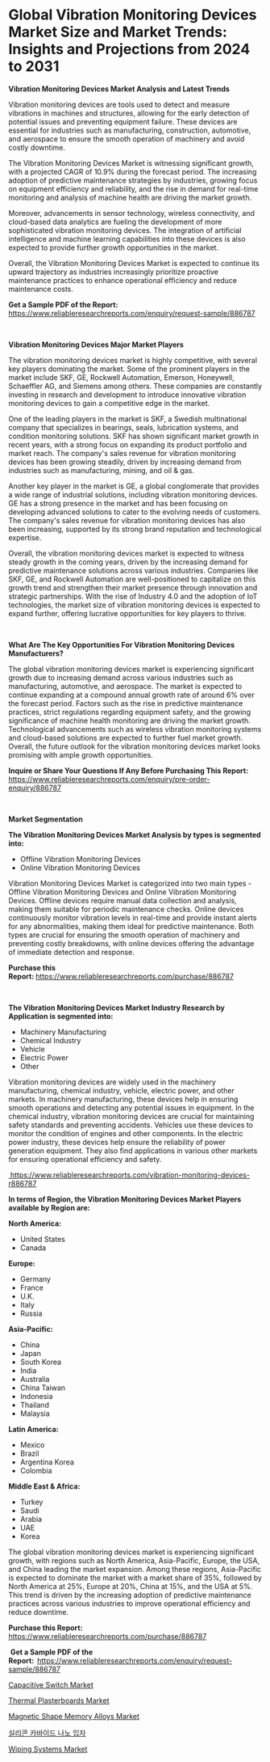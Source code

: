 <p><h1>Global Vibration Monitoring Devices Market Size and Market Trends: Insights and Projections from 2024 to 2031</h1></p><p><strong>Vibration Monitoring Devices Market Analysis and Latest Trends</strong></p>
<p><p>Vibration monitoring devices are tools used to detect and measure vibrations in machines and structures, allowing for the early detection of potential issues and preventing equipment failure. These devices are essential for industries such as manufacturing, construction, automotive, and aerospace to ensure the smooth operation of machinery and avoid costly downtime.</p><p>The Vibration Monitoring Devices Market is witnessing significant growth, with a projected CAGR of 10.9% during the forecast period. The increasing adoption of predictive maintenance strategies by industries, growing focus on equipment efficiency and reliability, and the rise in demand for real-time monitoring and analysis of machine health are driving the market growth.</p><p>Moreover, advancements in sensor technology, wireless connectivity, and cloud-based data analytics are fueling the development of more sophisticated vibration monitoring devices. The integration of artificial intelligence and machine learning capabilities into these devices is also expected to provide further growth opportunities in the market.</p><p>Overall, the Vibration Monitoring Devices Market is expected to continue its upward trajectory as industries increasingly prioritize proactive maintenance practices to enhance operational efficiency and reduce maintenance costs.</p></p>
<p><strong>Get a Sample PDF of the Report:&nbsp;</strong> <a href="https://www.reliableresearchreports.com/enquiry/request-sample/886787">https://www.reliableresearchreports.com/enquiry/request-sample/886787</a></p>
<p>&nbsp;</p>
<p><strong>Vibration Monitoring Devices Major Market Players</strong></p>
<p><p>The vibration monitoring devices market is highly competitive, with several key players dominating the market. Some of the prominent players in the market include SKF, GE, Rockwell Automation, Emerson, Honeywell, Schaeffler AG, and Siemens among others. These companies are constantly investing in research and development to introduce innovative vibration monitoring devices to gain a competitive edge in the market.</p><p>One of the leading players in the market is SKF, a Swedish multinational company that specializes in bearings, seals, lubrication systems, and condition monitoring solutions. SKF has shown significant market growth in recent years, with a strong focus on expanding its product portfolio and market reach. The company's sales revenue for vibration monitoring devices has been growing steadily, driven by increasing demand from industries such as manufacturing, mining, and oil & gas.</p><p>Another key player in the market is GE, a global conglomerate that provides a wide range of industrial solutions, including vibration monitoring devices. GE has a strong presence in the market and has been focusing on developing advanced solutions to cater to the evolving needs of customers. The company's sales revenue for vibration monitoring devices has also been increasing, supported by its strong brand reputation and technological expertise.</p><p>Overall, the vibration monitoring devices market is expected to witness steady growth in the coming years, driven by the increasing demand for predictive maintenance solutions across various industries. Companies like SKF, GE, and Rockwell Automation are well-positioned to capitalize on this growth trend and strengthen their market presence through innovation and strategic partnerships. With the rise of Industry 4.0 and the adoption of IoT technologies, the market size of vibration monitoring devices is expected to expand further, offering lucrative opportunities for key players to thrive.</p></p>
<p>&nbsp;</p>
<p><strong>What Are The Key Opportunities For Vibration Monitoring Devices Manufacturers?</strong></p>
<p><p>The global vibration monitoring devices market is experiencing significant growth due to increasing demand across various industries such as manufacturing, automotive, and aerospace. The market is expected to continue expanding at a compound annual growth rate of around 6% over the forecast period. Factors such as the rise in predictive maintenance practices, strict regulations regarding equipment safety, and the growing significance of machine health monitoring are driving the market growth. Technological advancements such as wireless vibration monitoring systems and cloud-based solutions are expected to further fuel market growth. Overall, the future outlook for the vibration monitoring devices market looks promising with ample growth opportunities.</p></p>
<p><strong>Inquire or Share Your Questions If Any Before Purchasing This Report:</strong> <a href="https://www.reliableresearchreports.com/enquiry/pre-order-enquiry/886787">https://www.reliableresearchreports.com/enquiry/pre-order-enquiry/886787</a></p>
<p>&nbsp;</p>
<p><strong>Market Segmentation</strong></p>
<p><strong>The Vibration Monitoring Devices Market Analysis by types is segmented into:</strong></p>
<p><ul><li>Offline Vibration Monitoring Devices</li><li>Online Vibration Monitoring Devices</li></ul></p>
<p><p>Vibration Monitoring Devices Market is categorized into two main types - Offline Vibration Monitoring Devices and Online Vibration Monitoring Devices. Offline devices require manual data collection and analysis, making them suitable for periodic maintenance checks. Online devices continuously monitor vibration levels in real-time and provide instant alerts for any abnormalities, making them ideal for predictive maintenance. Both types are crucial for ensuring the smooth operation of machinery and preventing costly breakdowns, with online devices offering the advantage of immediate detection and response.</p></p>
<p><strong>Purchase this Report:&nbsp;</strong><a href="https://www.reliableresearchreports.com/purchase/886787">https://www.reliableresearchreports.com/purchase/886787</a></p>
<p>&nbsp;</p>
<p><strong>The Vibration Monitoring Devices Market Industry Research by Application is segmented into:</strong></p>
<p><ul><li>Machinery Manufacturing</li><li>Chemical Industry</li><li>Vehicle</li><li>Electric Power</li><li>Other</li></ul></p>
<p><p>Vibration monitoring devices are widely used in the machinery manufacturing, chemical industry, vehicle, electric power, and other markets. In machinery manufacturing, these devices help in ensuring smooth operations and detecting any potential issues in equipment. In the chemical industry, vibration monitoring devices are crucial for maintaining safety standards and preventing accidents. Vehicles use these devices to monitor the condition of engines and other components. In the electric power industry, these devices help ensure the reliability of power generation equipment. They also find applications in various other markets for ensuring operational efficiency and safety.</p></p>
<p><a href="https://www.reliableresearchreports.com/vibration-monitoring-devices-r886787">&nbsp;https://www.reliableresearchreports.com/vibration-monitoring-devices-r886787</a></p>
<p><strong>In terms of Region, the Vibration Monitoring Devices Market Players available by Region are:</strong></p>
<p>
    <p> <strong> North America: </strong>
        <ul>
            <li>United States</li>
            <li>Canada</li>
        </ul>
        </p> 
    <p> <strong> Europe: </strong>
        <ul>
            <li>Germany</li>
            <li>France</li>
            <li>U.K.</li>
            <li>Italy</li>
            <li>Russia</li>
        </ul>
        </p> 
    <p> <strong> Asia-Pacific: </strong>
        <ul>
            <li>China</li>
            <li>Japan</li>
            <li>South Korea</li>
            <li>India</li>
            <li>Australia</li>
            <li>China Taiwan</li>
            <li>Indonesia</li>
            <li>Thailand</li>
            <li>Malaysia</li>
        </ul>
        </p> 
    <p> <strong> Latin America: </strong>
        <ul>
            <li>Mexico</li>
            <li>Brazil</li>
            <li>Argentina Korea</li>
            <li>Colombia</li>
        </ul>
        </p> 
    <p> <strong> Middle East & Africa: </strong>
        <ul>
            <li>Turkey</li>
            <li>Saudi</li>
            <li>Arabia</li>
            <li>UAE</li>
            <li>Korea</li>
        </ul>
    </p>
    </p>
<p><p>The global vibration monitoring devices market is experiencing significant growth, with regions such as North America, Asia-Pacific, Europe, the USA, and China leading the market expansion. Among these regions, Asia-Pacific is expected to dominate the market with a market share of 35%, followed by North America at 25%, Europe at 20%, China at 15%, and the USA at 5%. This trend is driven by the increasing adoption of predictive maintenance practices across various industries to improve operational efficiency and reduce downtime.</p></p>
<p><strong>Purchase this Report: </strong><a href="https://www.reliableresearchreports.com/purchase/886787">https://www.reliableresearchreports.com/purchase/886787</a></p>
<p>&nbsp;<strong>Get a Sample PDF of the Report:&nbsp;&nbsp;</strong><a href="https://www.reliableresearchreports.com/enquiry/request-sample/886787">https://www.reliableresearchreports.com/enquiry/request-sample/886787</a></p>
<p><strong></strong></p>
<p><p><a href="https://github.com/pjcfca/Market-Research-Report-List-2/blob/main/capacitive-switch-market.md">Capacitive Switch Market</a></p><p><a href="https://issuu.com/reportprime-2/docs/thermal-plasterboards-market-size-2030.pptx">Thermal Plasterboards Market</a></p><p><a href="https://issuu.com/reportprime-2/docs/magnetic-shape-memory-alloys-market-size-2030.pptx">Magnetic Shape Memory Alloys Market</a></p><p><a href="https://github.com/royErdmtyan906778/Market-Research-Report-List-1/blob/main/222233726001.md">실리콘 카바이드 나노 입자</a></p><p><a href="https://github.com/wusalecollins540tpqoz/Market-Research-Report-List-2/blob/main/wiping-systems-market.md">Wiping Systems Market</a></p></p>